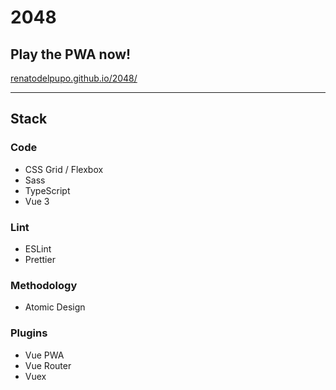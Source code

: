 # 2048

## Play the PWA now!

[renatodelpupo.github.io/2048/](https://renatodelpupo.github.io/2048/)

---

## Stack

### Code

- CSS Grid / Flexbox
- Sass
- TypeScript
- Vue 3

### Lint

- ESLint
- Prettier

### Methodology

- Atomic Design

### Plugins

- Vue PWA
- Vue Router
- Vuex
